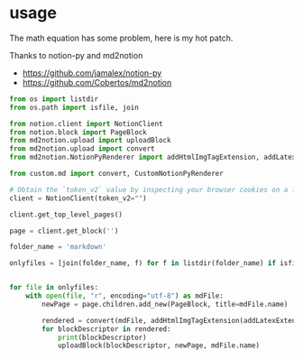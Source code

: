 # usage

The math equation has some problem, here is my hot patch.

Thanks to notion-py and md2notion
- https://github.com/jamalex/notion-py
- https://github.com/Cobertos/md2notion

```python
from os import listdir
from os.path import isfile, join

from notion.client import NotionClient
from notion.block import PageBlock
from md2notion.upload import uploadBlock
from md2notion.upload import convert
from md2notion.NotionPyRenderer import addHtmlImgTagExtension, addLatexExtension

from custom.md import convert, CustomNotionPyRenderer

# Obtain the `token_v2` value by inspecting your browser cookies on a logged-in (non-guest) session on Notion.so
client = NotionClient(token_v2="")

client.get_top_level_pages()

page = client.get_block('')

folder_name = 'markdown'

onlyfiles = [join(folder_name, f) for f in listdir(folder_name) if isfile(join(folder_name, f))]


for file in onlyfiles:
    with open(file, "r", encoding="utf-8") as mdFile:
        newPage = page.children.add_new(PageBlock, title=mdFile.name)

        rendered = convert(mdFile, addHtmlImgTagExtension(addLatexExtension(CustomNotionPyRenderer)))
        for blockDescriptor in rendered:
            print(blockDescriptor)
            uploadBlock(blockDescriptor, newPage, mdFile.name)
```